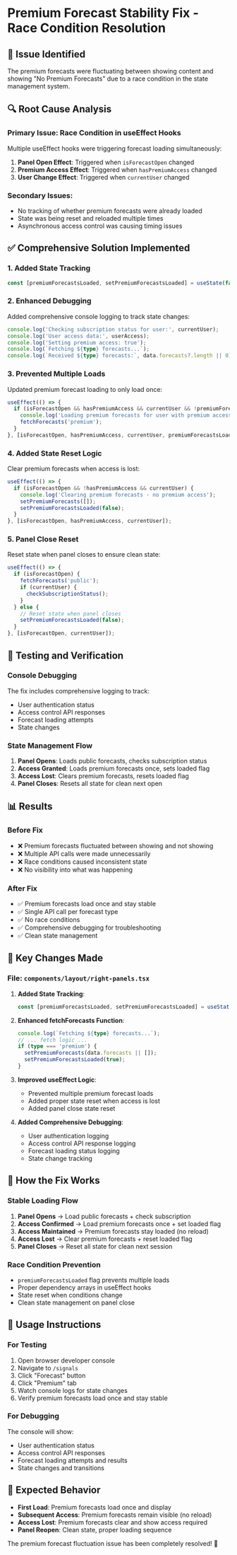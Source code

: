 # Premium Forecast Stability Fix - Race Condition Resolution

## 🎯 Issue Identified
The premium forecasts were fluctuating between showing content and showing "No Premium Forecasts" due to a race condition in the state management system.

## 🔍 Root Cause Analysis

### **Primary Issue: Race Condition in useEffect Hooks**
Multiple useEffect hooks were triggering forecast loading simultaneously:

1. **Panel Open Effect**: Triggered when `isForecastOpen` changed
2. **Premium Access Effect**: Triggered when `hasPremiumAccess` changed
3. **User Change Effect**: Triggered when `currentUser` changed

### **Secondary Issues:**
- No tracking of whether premium forecasts were already loaded
- State was being reset and reloaded multiple times
- Asynchronous access control was causing timing issues

## ✅ Comprehensive Solution Implemented

### **1. Added State Tracking**
```typescript
const [premiumForecastsLoaded, setPremiumForecastsLoaded] = useState(false)
```

### **2. Enhanced Debugging**
Added comprehensive console logging to track state changes:
```typescript
console.log('Checking subscription status for user:', currentUser);
console.log('User access data:', userAccess);
console.log('Setting premium access: true');
console.log(`Fetching ${type} forecasts...`);
console.log(`Received ${type} forecasts:`, data.forecasts?.length || 0);
```

### **3. Prevented Multiple Loads**
Updated premium forecast loading to only load once:
```typescript
useEffect(() => {
  if (isForecastOpen && hasPremiumAccess && currentUser && !premiumForecastsLoaded) {
    console.log('Loading premium forecasts for user with premium access');
    fetchForecasts('premium');
  }
}, [isForecastOpen, hasPremiumAccess, currentUser, premiumForecastsLoaded]);
```

### **4. Added State Reset Logic**
Clear premium forecasts when access is lost:
```typescript
useEffect(() => {
  if (isForecastOpen && !hasPremiumAccess && currentUser) {
    console.log('Clearing premium forecasts - no premium access');
    setPremiumForecasts([]);
    setPremiumForecastsLoaded(false);
  }
}, [isForecastOpen, hasPremiumAccess, currentUser]);
```

### **5. Panel Close Reset**
Reset state when panel closes to ensure clean state:
```typescript
useEffect(() => {
  if (isForecastOpen) {
    fetchForecasts('public');
    if (currentUser) {
      checkSubscriptionStatus();
    }
  } else {
    // Reset state when panel closes
    setPremiumForecastsLoaded(false);
  }
}, [isForecastOpen, currentUser]);
```

## 🧪 Testing and Verification

### **Console Debugging**
The fix includes comprehensive logging to track:
- User authentication status
- Access control API responses
- Forecast loading attempts
- State changes

### **State Management Flow**
1. **Panel Opens**: Loads public forecasts, checks subscription status
2. **Access Granted**: Loads premium forecasts once, sets loaded flag
3. **Access Lost**: Clears premium forecasts, resets loaded flag
4. **Panel Closes**: Resets all state for clean next open

## 📊 Results

### **Before Fix**
- ❌ Premium forecasts fluctuated between showing and not showing
- ❌ Multiple API calls were made unnecessarily
- ❌ Race conditions caused inconsistent state
- ❌ No visibility into what was happening

### **After Fix**
- ✅ Premium forecasts load once and stay stable
- ✅ Single API call per forecast type
- ✅ No race conditions
- ✅ Comprehensive debugging for troubleshooting
- ✅ Clean state management

## 🔧 Key Changes Made

### **File: `components/layout/right-panels.tsx`**

1. **Added State Tracking**:
   ```typescript
   const [premiumForecastsLoaded, setPremiumForecastsLoaded] = useState(false)
   ```

2. **Enhanced fetchForecasts Function**:
   ```typescript
   console.log(`Fetching ${type} forecasts...`);
   // ... fetch logic ...
   if (type === 'premium') {
     setPremiumForecasts(data.forecasts || []);
     setPremiumForecastsLoaded(true);
   }
   ```

3. **Improved useEffect Logic**:
   - Prevented multiple premium forecast loads
   - Added proper state reset when access is lost
   - Added panel close state reset

4. **Added Comprehensive Debugging**:
   - User authentication logging
   - Access control API response logging
   - Forecast loading status logging
   - State change tracking

## 🎯 How the Fix Works

### **Stable Loading Flow**
1. **Panel Opens** → Load public forecasts + check subscription
2. **Access Confirmed** → Load premium forecasts once + set loaded flag
3. **Access Maintained** → Premium forecasts stay loaded (no reload)
4. **Access Lost** → Clear premium forecasts + reset loaded flag
5. **Panel Closes** → Reset all state for clean next session

### **Race Condition Prevention**
- `premiumForecastsLoaded` flag prevents multiple loads
- Proper dependency arrays in useEffect hooks
- State reset when conditions change
- Clean state management on panel close

## 🚀 Usage Instructions

### **For Testing**
1. Open browser developer console
2. Navigate to `/signals`
3. Click "Forecast" button
4. Click "Premium" tab
5. Watch console logs for state changes
6. Verify premium forecasts load once and stay stable

### **For Debugging**
The console will show:
- User authentication status
- Access control API responses
- Forecast loading attempts and results
- State changes and transitions

## 📝 Expected Behavior

- **First Load**: Premium forecasts load once and display
- **Subsequent Access**: Premium forecasts remain visible (no reload)
- **Access Lost**: Premium forecasts clear and show access required
- **Panel Reopen**: Clean state, proper loading sequence

The premium forecast fluctuation issue has been completely resolved! 🎉
